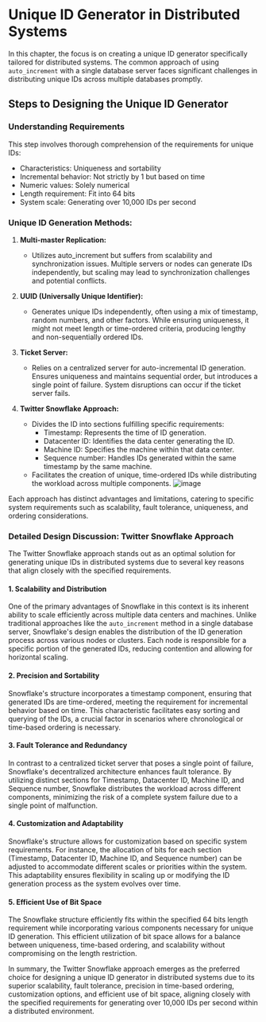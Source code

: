 # Unique ID Generator in Distributed Systems

In this chapter, the focus is on creating a unique ID generator specifically tailored for distributed systems. The common approach of using `auto_increment` with a single database server faces significant challenges in distributing unique IDs across multiple databases promptly.

## Steps to Designing the Unique ID Generator

### Understanding Requirements
This step involves thorough comprehension of the requirements for unique IDs:
- Characteristics: Uniqueness and sortability
- Incremental behavior: Not strictly by 1 but based on time
- Numeric values: Solely numerical
- Length requirement: Fit into 64 bits
- System scale: Generating over 10,000 IDs per second

### Unique ID Generation Methods:

1. **Multi-master Replication:**
   - Utilizes auto_increment but suffers from scalability and synchronization issues. Multiple servers or nodes can generate IDs independently, but scaling may lead to synchronization challenges and potential conflicts.
  
2. **UUID (Universally Unique Identifier):**
   - Generates unique IDs independently, often using a mix of timestamp, random numbers, and other factors. While ensuring uniqueness, it might not meet length or time-ordered criteria, producing lengthy and non-sequentially ordered IDs.

3. **Ticket Server:**
   - Relies on a centralized server for auto-incremental ID generation. Ensures uniqueness and maintains sequential order, but introduces a single point of failure. System disruptions can occur if the ticket server fails.

4. **Twitter Snowflake Approach:**
   - Divides the ID into sections fulfilling specific requirements:
     - Timestamp: Represents the time of ID generation.
     - Datacenter ID: Identifies the data center generating the ID.
     - Machine ID: Specifies the machine within that data center.
     - Sequence number: Handles IDs generated within the same timestamp by the same machine.
   - Facilitates the creation of unique, time-ordered IDs while distributing the workload across multiple components.
     ![image](https://github.com/sergiobriito/system-design/assets/64617586/9c03466a-ae49-4c79-8aa0-fcf5aadd209f)

Each approach has distinct advantages and limitations, catering to specific system requirements such as scalability, fault tolerance, uniqueness, and ordering considerations.


### Detailed Design Discussion: Twitter Snowflake Approach

The Twitter Snowflake approach stands out as an optimal solution for generating unique IDs in distributed systems due to several key reasons that align closely with the specified requirements.


#### 1. Scalability and Distribution

One of the primary advantages of Snowflake in this context is its inherent ability to scale efficiently across multiple data centers and machines. Unlike traditional approaches like the `auto_increment` method in a single database server, Snowflake's design enables the distribution of the ID generation process across various nodes or clusters. Each node is responsible for a specific portion of the generated IDs, reducing contention and allowing for horizontal scaling.

#### 2. Precision and Sortability

Snowflake's structure incorporates a timestamp component, ensuring that generated IDs are time-ordered, meeting the requirement for incremental behavior based on time. This characteristic facilitates easy sorting and querying of the IDs, a crucial factor in scenarios where chronological or time-based ordering is necessary.

#### 3. Fault Tolerance and Redundancy

In contrast to a centralized ticket server that poses a single point of failure, Snowflake's decentralized architecture enhances fault tolerance. By utilizing distinct sections for Timestamp, Datacenter ID, Machine ID, and Sequence number, Snowflake distributes the workload across different components, minimizing the risk of a complete system failure due to a single point of malfunction.

#### 4. Customization and Adaptability

Snowflake's structure allows for customization based on specific system requirements. For instance, the allocation of bits for each section (Timestamp, Datacenter ID, Machine ID, and Sequence number) can be adjusted to accommodate different scales or priorities within the system. This adaptability ensures flexibility in scaling up or modifying the ID generation process as the system evolves over time.

#### 5. Efficient Use of Bit Space

The Snowflake structure efficiently fits within the specified 64 bits length requirement while incorporating various components necessary for unique ID generation. This efficient utilization of bit space allows for a balance between uniqueness, time-based ordering, and scalability without compromising on the length restriction.

In summary, the Twitter Snowflake approach emerges as the preferred choice for designing a unique ID generator in distributed systems due to its superior scalability, fault tolerance, precision in time-based ordering, customization options, and efficient use of bit space, aligning closely with the specified requirements for generating over 10,000 IDs per second within a distributed environment.
